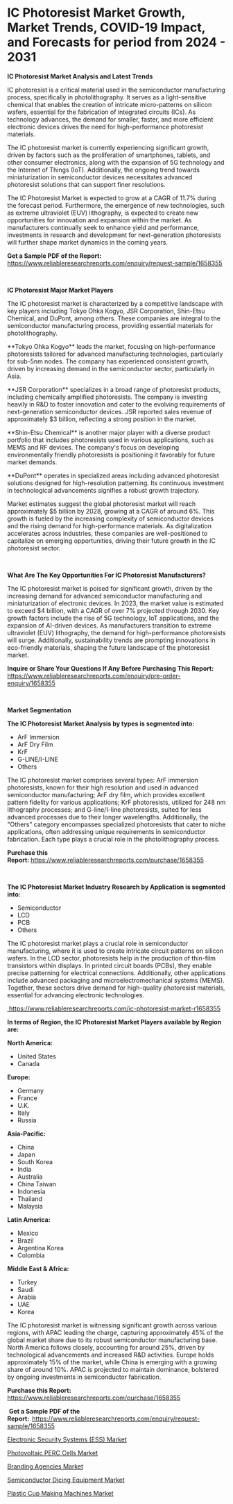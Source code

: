 <p><h1>IC Photoresist Market Growth, Market Trends, COVID-19 Impact, and Forecasts for period from 2024 - 2031</h1></p><p><strong>IC Photoresist Market Analysis and Latest Trends</strong></p>
<p><p>IC photoresist is a critical material used in the semiconductor manufacturing process, specifically in photolithography. It serves as a light-sensitive chemical that enables the creation of intricate micro-patterns on silicon wafers, essential for the fabrication of integrated circuits (ICs). As technology advances, the demand for smaller, faster, and more efficient electronic devices drives the need for high-performance photoresist materials.</p><p>The IC photoresist market is currently experiencing significant growth, driven by factors such as the proliferation of smartphones, tablets, and other consumer electronics, along with the expansion of 5G technology and the Internet of Things (IoT). Additionally, the ongoing trend towards miniaturization in semiconductor devices necessitates advanced photoresist solutions that can support finer resolutions.</p><p>The IC Photoresist Market is expected to grow at a CAGR of 11.7% during the forecast period. Furthermore, the emergence of new technologies, such as extreme ultraviolet (EUV) lithography, is expected to create new opportunities for innovation and expansion within the market. As manufacturers continually seek to enhance yield and performance, investments in research and development for next-generation photoresists will further shape market dynamics in the coming years.</p></p>
<p><strong>Get a Sample PDF of the Report:&nbsp;</strong> <a href="https://www.reliableresearchreports.com/enquiry/request-sample/1658355?utm_campaign=5&utm_medium=2&utm_source=Github&utm_content=ia&utm_term=28092024&utm_id=ic-photoresist">https://www.reliableresearchreports.com/enquiry/request-sample/1658355</a></p>
<p>&nbsp;</p>
<p><strong>IC Photoresist Major Market Players</strong></p>
<p><p>The IC photoresist market is characterized by a competitive landscape with key players including Tokyo Ohka Kogyo, JSR Corporation, Shin-Etsu Chemical, and DuPont, among others. These companies are integral to the semiconductor manufacturing process, providing essential materials for photolithography.</p><p>**Tokyo Ohka Kogyo** leads the market, focusing on high-performance photoresists tailored for advanced manufacturing technologies, particularly for sub-5nm nodes. The company has experienced consistent growth, driven by increasing demand in the semiconductor sector, particularly in Asia.</p><p>**JSR Corporation** specializes in a broad range of photoresist products, including chemically amplified photoresists. The company is investing heavily in R&D to foster innovation and cater to the evolving requirements of next-generation semiconductor devices. JSR reported sales revenue of approximately $3 billion, reflecting a strong position in the market.</p><p>**Shin-Etsu Chemical** is another major player with a diverse product portfolio that includes photoresists used in various applications, such as MEMS and RF devices. The company's focus on developing environmentally friendly photoresists is positioning it favorably for future market demands.</p><p>**DuPont** operates in specialized areas including advanced photoresist solutions designed for high-resolution patterning. Its continuous investment in technological advancements signifies a robust growth trajectory.</p><p>Market estimates suggest the global photoresist market will reach approximately $5 billion by 2028, growing at a CAGR of around 6%. This growth is fueled by the increasing complexity of semiconductor devices and the rising demand for high-performance materials. As digitalization accelerates across industries, these companies are well-positioned to capitalize on emerging opportunities, driving their future growth in the IC photoresist sector.</p></p>
<p>&nbsp;</p>
<p><strong>What Are The Key Opportunities For IC Photoresist Manufacturers?</strong></p>
<p><p>The IC photoresist market is poised for significant growth, driven by the increasing demand for advanced semiconductor manufacturing and miniaturization of electronic devices. In 2023, the market value is estimated to exceed $4 billion, with a CAGR of over 7% projected through 2030. Key growth factors include the rise of 5G technology, IoT applications, and the expansion of AI-driven devices. As manufacturers transition to extreme ultraviolet (EUV) lithography, the demand for high-performance photoresists will surge. Additionally, sustainability trends are prompting innovations in eco-friendly materials, shaping the future landscape of the photoresist market.</p></p>
<p><strong>Inquire or Share Your Questions If Any Before Purchasing This Report:</strong> <a href="https://www.reliableresearchreports.com/enquiry/pre-order-enquiry/1658355?utm_campaign=5&utm_medium=2&utm_source=Github&utm_content=ia&utm_term=28092024&utm_id=ic-photoresist">https://www.reliableresearchreports.com/enquiry/pre-order-enquiry/1658355</a></p>
<p>&nbsp;</p>
<p><strong>Market Segmentation</strong></p>
<p><strong>The IC Photoresist Market Analysis by types is segmented into:</strong></p>
<p><ul><li>ArF Immersion</li><li>ArF Dry Film</li><li>KrF</li><li>G-LINE/I-LINE</li><li>Others</li></ul></p>
<p><p>The IC photoresist market comprises several types: ArF immersion photoresists, known for their high resolution and used in advanced semiconductor manufacturing; ArF dry film, which provides excellent pattern fidelity for various applications; KrF photoresists, utilized for 248 nm lithography processes; and G-line/I-line photoresists, suited for less advanced processes due to their longer wavelengths. Additionally, the "Others" category encompasses specialized photoresists that cater to niche applications, often addressing unique requirements in semiconductor fabrication. Each type plays a crucial role in the photolithography process.</p></p>
<p><strong>Purchase this Report:&nbsp;</strong><a href="https://www.reliableresearchreports.com/purchase/1658355?utm_campaign=5&utm_medium=2&utm_source=Github&utm_content=ia&utm_term=28092024&utm_id=ic-photoresist">https://www.reliableresearchreports.com/purchase/1658355</a></p>
<p>&nbsp;</p>
<p><strong>The IC Photoresist Market Industry Research by Application is segmented into:</strong></p>
<p><ul><li>Semiconductor</li><li>LCD</li><li>PCB</li><li>Others</li></ul></p>
<p><p>The IC photoresist market plays a crucial role in semiconductor manufacturing, where it is used to create intricate circuit patterns on silicon wafers. In the LCD sector, photoresists help in the production of thin-film transistors within displays. In printed circuit boards (PCBs), they enable precise patterning for electrical connections. Additionally, other applications include advanced packaging and microelectromechanical systems (MEMS). Together, these sectors drive demand for high-quality photoresist materials, essential for advancing electronic technologies.</p></p>
<p><a href="https://www.reliableresearchreports.com/ic-photoresist-market-r1658355?utm_campaign=5&utm_medium=2&utm_source=Github&utm_content=ia&utm_term=28092024&utm_id=ic-photoresist">&nbsp;https://www.reliableresearchreports.com/ic-photoresist-market-r1658355</a></p>
<p><strong>In terms of Region, the IC Photoresist Market Players available by Region are:</strong></p>
<p>
    <p> <strong> North America: </strong>
        <ul>
            <li>United States</li>
            <li>Canada</li>
        </ul>
        </p> 
    <p> <strong> Europe: </strong>
        <ul>
            <li>Germany</li>
            <li>France</li>
            <li>U.K.</li>
            <li>Italy</li>
            <li>Russia</li>
        </ul>
        </p> 
    <p> <strong> Asia-Pacific: </strong>
        <ul>
            <li>China</li>
            <li>Japan</li>
            <li>South Korea</li>
            <li>India</li>
            <li>Australia</li>
            <li>China Taiwan</li>
            <li>Indonesia</li>
            <li>Thailand</li>
            <li>Malaysia</li>
        </ul>
        </p> 
    <p> <strong> Latin America: </strong>
        <ul>
            <li>Mexico</li>
            <li>Brazil</li>
            <li>Argentina Korea</li>
            <li>Colombia</li>
        </ul>
        </p> 
    <p> <strong> Middle East & Africa: </strong>
        <ul>
            <li>Turkey</li>
            <li>Saudi</li>
            <li>Arabia</li>
            <li>UAE</li>
            <li>Korea</li>
        </ul>
    </p>
    </p>
<p><p>The IC photoresist market is witnessing significant growth across various regions, with APAC leading the charge, capturing approximately 45% of the global market share due to its robust semiconductor manufacturing base. North America follows closely, accounting for around 25%, driven by technological advancements and increased R&D activities. Europe holds approximately 15% of the market, while China is emerging with a growing share of around 10%. APAC is projected to maintain dominance, bolstered by ongoing investments in semiconductor fabrication.</p></p>
<p><strong>Purchase this Report: </strong><a href="https://www.reliableresearchreports.com/purchase/1658355?utm_campaign=5&utm_medium=2&utm_source=Github&utm_content=ia&utm_term=28092024&utm_id=ic-photoresist">https://www.reliableresearchreports.com/purchase/1658355</a></p>
<p>&nbsp;<strong>Get a Sample PDF of the Report:&nbsp;&nbsp;</strong><a href="https://www.reliableresearchreports.com/enquiry/request-sample/1658355?utm_campaign=5&utm_medium=2&utm_source=Github&utm_content=ia&utm_term=28092024&utm_id=ic-photoresist">https://www.reliableresearchreports.com/enquiry/request-sample/1658355</a></p>
<p><strong></strong></p>
<p><p><a href="https://issuu.com/reportprime-2/docs/electronic-security-systems-ess-mar_18a046ddf1027f?utm_campaign=5&utm_medium=2&utm_source=Github&utm_content=ia&utm_term=28092024&utm_id=ic-photoresist">Electronic Security Systems (ESS) Market</a></p><p><a href="https://github.com/NargisHussain75/Market-Research-Report-List-1/blob/main/photovoltaic-perc-cells-market.md?utm_campaign=5&utm_medium=2&utm_source=Github&utm_content=ia&utm_term=28092024&utm_id=ic-photoresist">Photovoltaic PERC Cells Market</a></p><p><a href="https://www.linkedin.com/pulse/branding-agencies-market-size-share-trends-analysis-report-end-dnjqe?utm_campaign=5&utm_medium=2&utm_source=Github&utm_content=ia&utm_term=28092024&utm_id=ic-photoresist">Branding Agencies Market</a></p><p><a href="https://github.com/AnnDiaz698/Market-Research-Report-List-1/blob/main/semiconductor-dicing-equipment-market.md?utm_campaign=5&utm_medium=2&utm_source=Github&utm_content=ia&utm_term=28092024&utm_id=ic-photoresist">Semiconductor Dicing Equipment Market</a></p><p><a href="https://www.linkedin.com/pulse/plastic-cup-making-machines-market-share-size-trends-industry-oig4e?trackingId=h5FlOI%2BoTc%2BwTpBxsUJM5g%3D%3D&utm_campaign=5&utm_medium=2&utm_source=Github&utm_content=ia&utm_term=28092024&utm_id=ic-photoresist">Plastic Cup Making Machines Market</a></p></p>